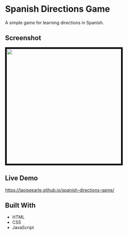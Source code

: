 # Spanish Directions Game

A simple game for learning directions in Spanish.

## Screenshot

<img style="border:5px solid black;" src='https://user-images.githubusercontent.com/19372021/220417613-2138f759-4921-4006-b544-5fc4e9c24e57.png' width='375'>

## Live Demo

https://laoiseearle.github.io/spanish-directions-game/

## Built With

- HTML
- CSS
- JavaScript
